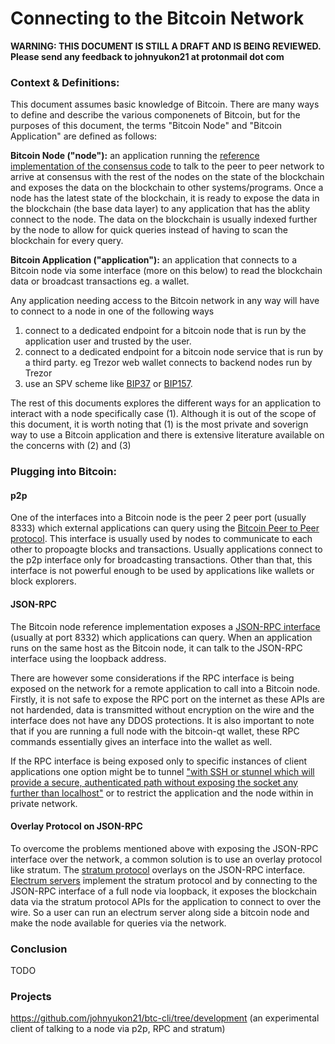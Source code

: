 # Connecting to the Bitcoin Network

**WARNING: THIS DOCUMENT IS STILL A DRAFT AND IS BEING REVIEWED. Please send any  feedback to johnyukon21 at protonmail dot com**


### Context & Definitions:
This document assumes basic knowledge of Bitcoin. There  are many  ways to define and describe the various componenets of Bitcoin, but for the purposes of this document, the terms "Bitcoin Node" and "Bitcoin Application" are defined as follows:

**Bitcoin Node ("node"):** an application running the [reference implementation of the consensus code](https://github.com/bitcoin/bitcoin) to talk to the peer to peer network to arrive at consensus with the rest  of the nodes on the state of the blockchain and exposes the data on the blockchain to other systems/programs. Once a node has the latest state of the blockchain, it is ready to expose the data in the blockchain (the base data layer) to any application that has the ablity connect to the node. The data on the blockchain is usually indexed further by the node to allow for quick queries instead of having to scan the blockchain for every query. 

**Bitcoin Application ("application"):** an application that connects to a Bitcoin node via some interface (more on this below) to read the blockchain data or broadcast transactions eg. a wallet. 

Any application needing access to the Bitcoin network in any way will have to connect to a node in one of the following ways
1. connect to a dedicated endpoint for a bitcoin node that is run by the application user and trusted by the  user. 
2. connect to a dedicated endpoint for a bitcoin node service that is run by a third party. eg Trezor web wallet connects to backend nodes run by Trezor 
3. use an SPV scheme like [BIP37](https://github.com/bitcoin/bips/blob/master/bip-0037.mediawiki) or [BIP157](https://github.com/bitcoin/bips/blob/master/bip-0157.mediawiki).

The rest of this documents explores the different ways for an application to interact with a node specifically case (1). 
Although it is out of the scope of this document, it is worth noting that (1) is the most private and soverign way to use
a Bitcoin application and there is extensive literature available on the concerns with (2) and (3)

###  Plugging into Bitcoin:
#### p2p
One of the interfaces into a Bitcoin node is the peer 2 peer port (usually 8333) which external applications can query using 
the [Bitcoin Peer to Peer protocol](https://en.bitcoin.it/wiki/Protocol_documentation). This interface is usually used by nodes  to communicate to each other to propoagte blocks and transactions. Usually applications connect to the p2p interface only for broadcasting transactions. Other than that, this interface is not powerful enough  to be used by applications like wallets or block explorers.

#### JSON-RPC
The Bitcoin node reference implementation exposes a [JSON-RPC interface](https://en.bitcoin.it/wiki/Original_Bitcoin_client/API_calls_list) (usually at port 8332) which applications can query. When an application runs on the same host as the Bitcoin node, it can talk to the JSON-RPC interface using the loopback address. 

There are however some considerations if the RPC interface is being exposed on the network for a remote application to call
into a Bitcoin node. Firstly, it is not safe to expose the RPC port on the internet as these APIs are not hardended, data is 
transmitted without encryption on the wire and the interface does not have any DDOS protections. It is also important to note that if you are running a full node with the bitcoin-qt wallet, these RPC commands  essentially gives an interface into the wallet as well. 

If the RPC interface is being exposed only to specific instances of client applications one option might be to tunnel ["with SSH or stunnel which will provide a secure, authenticated path without exposing the socket any further than localhost"](https://en.bitcoin.it/wiki/Enabling_SSL_on_original_client_daemon) or to restrict the application and the node within in private network.

#### Overlay Protocol on JSON-RPC
To overcome the problems mentioned above with exposing the JSON-RPC interface over the network, a common solution is to use an
overlay protocol like stratum. The [stratum protocol](http://docs.electrum.org/en/latest/protocol.html) overlays on the JSON-RPC interface. [Electrum servers](https://en.bitcoin.it/wiki/Electrum#Server_software) implement the stratum
protocol and by connecting to the JSON-RPC interface of a full node via loopback, it exposes the blockchain data via the stratum protocol APIs for the application to connect to over the wire. So a user can run an electrum server along side a bitcoin node and make the node available for queries via the network. 

### Conclusion
TODO

### Projects
https://github.com/johnyukon21/btc-cli/tree/development (an experimental client of talking to a node via p2p, RPC and stratum)

